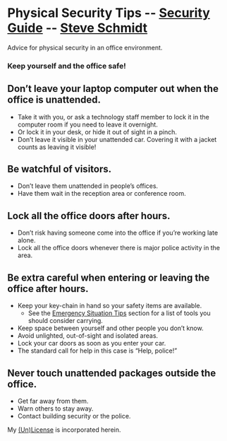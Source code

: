 
# Physical Security Tips -- [Security Guide](..) -- [Steve Schmidt](/)
Advice for physical security in an office environment.

### Keep yourself and the office safe!

## Don’t leave your laptop computer out when the office is unattended.
- Take it with you, or ask a technology staff member to lock it in the computer room if you need to leave it overnight.
- Or lock it in your desk, or hide it out of sight in a pinch.
- Don’t leave it visible in your unattended car. Covering it with a jacket counts as leaving it visible!

## Be watchful of visitors.
- Don’t leave them unattended in people’s offices.
- Have them wait in the reception area or conference room.

## Lock all the office doors after hours.
- Don’t risk having someone come into the office if you’re working late alone.
- Lock all the office doors whenever there is major police activity in the area.

## Be extra careful when entering or leaving the office after hours.
- Keep your key-chain in hand so your safety items are available.
    - See the [Emergency Situation Tips](emergency-situation-tips.md) section for a list of tools you should consider carrying.
- Keep space between yourself and other people you don’t know.
- Avoid unlighted, out-of-sight and isolated areas.
- Lock your car doors as soon as you enter your car.
- The standard call for help in this case is “Help, police!”

## Never touch unattended packages outside the office.
- Get far away from them.
- Warn others to stay away.
- Contact building security or the police.

My [(Un)License](/UNLICENSE) is incorporated herein.
